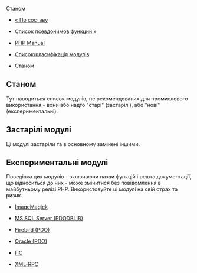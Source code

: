 Станом

-   [« По составу](extensions.membership.md)
    
-   [Список псевдонимов функций »](aliases.md)
    
-   [PHP Manual](index.md)
    
-   [Список/класифікація модулів](extensions.md)
    
-   Станом
    

## Станом

Тут наводиться список модулів, не рекомендованих для промислового використання - вони або надто "старі" (застарілі), або "нові" (експериментальні).

## Застарілі модулі

Ці модулі застаріли та в основному замінені іншими.

## Експериментальні модулі

Поведінка цих модулів - включаючи назви функцій і решта документації, що відноситься до них - може змінитися без повідомлення в майбутньому релізі PHP. Використовуйте ці модулі на свій страх та ризик.

-   [ImageMagick](book.imagick.md)
    
-   [MS SQL Server (PDODBLIB)](ref.pdo-dblib.html)
    
-   [Firebird (PDO)](ref.pdo-firebird.html)
    
-   [Oracle (PDO)](ref.pdo-oci.html)
    
-   [ПС](book.ps.md)
    
-   [XML-RPC](book.xmlrpc.md)